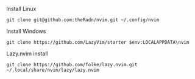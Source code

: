 Install Linux
```
git clone git@github.com:theRadn/nvim.git ~/.config/nvim
```

Install Windows
```
git clone https://github.com/LazyVim/starter $env:LOCALAPPDATA\nvim
```

Lazy.nvim install
```
git clone https://github.com/folke/lazy.nvim.git ~/.local/share/nvim/lazy/lazy.nvim
```
